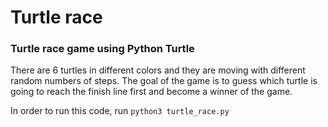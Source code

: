 # Turtle race
### Turtle race game using Python Turtle 

There are 6 turtles in different colors and they are moving with different random numbers of steps. The goal of the game is to guess which turtle is going to reach the finish line first and become a winner of the game. 

In order to run this code, run `python3 turtle_race.py`
